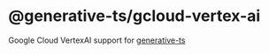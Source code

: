 # @generative-ts/gcloud-vertex-ai

Google Cloud VertexAI support for [generative-ts](https://github.com/Econify/generative-ts/blob/main/README.md)
